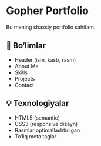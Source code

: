 # Gopher Portfolio

Bu mening shaxsiy portfolio sahifam.

## 📄 Bo‘limlar
- Header (ism, kasb, rasm)
- About Me
- Skills
- Projects
- Contact

## 💡 Texnologiyalar
- HTML5 (semantic)
- CSS3 (responsive dizayn)
- Rasmlar optimallashtirilgan
- To‘liq meta taglar

